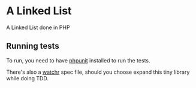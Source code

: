 # A Linked List

A Linked List done in PHP

## Running tests

To run, you need to have [phpunit](http://www.phpunit.de) installed to run the tests.

There's also a [watchr](http://github.com/mynyml/watchr) spec file, should you choose expand this tiny library while doing TDD.
